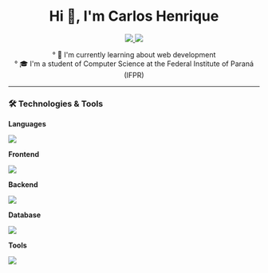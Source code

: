<div align="center">
 <h1>Hi 👋, I'm Carlos Henrique</h1>

 <div>
  <a href="https://www.linkedin.com/in/carlos-henrique-de-almeida-314582277/">
    <img src="https://img.shields.io/badge/LinkedIn-0077B5?style=for-the-badge&logo=linkedin&logoColor=white"></img>
 
  </a>
  <a href="mailto:carloshenriquealmeida52@gmail.com">
    <img src= "https://img.shields.io/badge/Gmail-D14836?style=for-the-badge&logo=gmail&logoColor=white"></img>
  </a>

  ° 🌱 I'm currently learning about web development<br>
  ° 🎓 I'm a student of Computer Science at the Federal Institute of Paraná (IFPR)<br>
 </div>
 <hr>

</div>

<div align="start">
  <h3>🛠️ Technologies & Tools</h3>

  <p><strong>Languages</strong></p>
  <div>
   <img src="https://skillicons.dev/icons?i=js,ts" />
  </div>

  <p><strong>Frontend</strong></p>
  <div>
   <img src="https://skillicons.dev/icons?i=react,styledcomponents,tailwind,html,css,vite" />
  </div>
  <p><strong>Backend</strong></p>
  <div>
   <img src="https://skillicons.dev/icons?i=nodejs,express,vitest,prisma" />
  </div>

  <p><strong>Database</strong></p>
  <div>
   <img src="https://skillicons.dev/icons?i=mysql,postgres,sqlite" />
  </div>

  <p><strong>Tools</strong></p>
   <div>
   <img src="https://skillicons.dev/icons?i=git,github,figma,vscode,windows,linux,postman" />
  </div>


</div>

